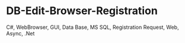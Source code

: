 DB-Edit-Browser-Registration
============================

C#, WebBrowser, GUI, Data Base, MS SQL, Registration Request, Web, Async, .Net
